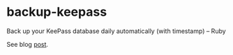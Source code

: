 backup-keepass
==============

Back up your KeePass database daily automatically (with timestamp) – Ruby

See blog [post](http://markdblackwell.blogspot.com/2012/07/back-up-your-keepass-database.html).
